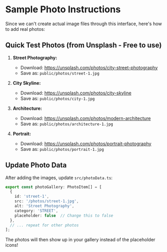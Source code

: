 # Sample Photo Instructions

Since we can't create actual image files through this interface, here's how to add real photos:

## Quick Test Photos (from Unsplash - Free to use)

1. **Street Photography:**
   - Download: https://unsplash.com/photos/city-street-photography
   - Save as: `public/photos/street-1.jpg`

2. **City Skyline:**
   - Download: https://unsplash.com/photos/city-skyline
   - Save as: `public/photos/city-1.jpg`

3. **Architecture:**
   - Download: https://unsplash.com/photos/modern-architecture
   - Save as: `public/photos/architecture-1.jpg`

4. **Portrait:**
   - Download: https://unsplash.com/photos/portrait-photography
   - Save as: `public/photos/portrait-1.jpg`

## Update Photo Data

After adding the images, update `src/photoData.ts`:

```typescript
export const photoGallery: PhotoItem[] = [
  {
    id: 'street-1',
    src: '/photos/street-1.jpg',
    alt: 'Street Photography',
    category: 'STREET',
    placeholder: false  // Change this to false
  },
  // ... repeat for other photos
];
```

The photos will then show up in your gallery instead of the placeholder icons!
